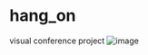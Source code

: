 # hang_on
visual conference project
![image](https://user-images.githubusercontent.com/37354708/43838474-66c1207c-9b56-11e8-86b3-1c2976271ee0.png)
